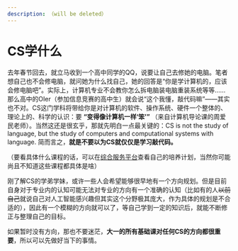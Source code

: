 ```yaml
---
description: （will be deleted）
---
```


# CS学什么

去年春节回去，就立马收到一个高中同学的QQ，说要让自己去修她的电脑。笔者想自己也不会修电脑，就问她为什么找自己，她的回答是“你是学计算机的，应该会修电脑吧”。实际上，计算机专业不会教你怎么拆电脑装电脑重装系统等等……那么高中的OIer（参加信息竞赛的高中生）就会说“这个我懂，敲代码嘛”——其实也不对。CS这门学科将带给你是对计算机的软件、操作系统、硬件一个整体的、理论上的、科学的认识：要 **“变得像计算机一样‘笨’”** （来自计算机导论课的周爱民老师）。当然这还是很玄乎，那就先明白一点最关键的：CS is not the study of language, but the study of computers and computational systems with language. 简而言之，**就是不要以为CS就仅仅是学习敲代码。**

（要看具体什么课程的话，可以在[综合服务平台](https://service.ecnu.edu.cn/\_layouts/15/ecnu/index.aspx)查看自己的培养计划，当然你可能尚且不知道这些课程都具体是啥）

刚了解CS的学弟学妹，或许一些人会希望能够很早地有一个方向规划。但是目前自身对于专业内的认知可能无法对专业的方向有一个准确的认知（比如有的人~~以前自己~~就说自己对人工智能感兴趣但其实这个分野极其庞大，作为具体的规划是不合适的），因此有一个模糊的方向就可以了，等自己学到一定的知识后，就能不断修正与整理自己的目标。

如果暂时没有方向，那也不要迷茫，**大一的所有基础课对任何CS的方向都很重要**，所以可以先做好当下的事情。
